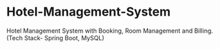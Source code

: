 # Hotel-Management-System
Hotel  Management System with Booking, Room Management and Billing. (Tech Stack- Spring Boot, MySQL)

